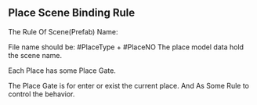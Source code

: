 ## Place Scene Binding Rule

The Rule Of Scene(Prefab) Name:

File name should be: #PlaceType + #PlaceNO
The place model data hold the scene name.


Each Place has some Place Gate.

The Place Gate is for enter or exist the current place. And As Some Rule to control the behavior.